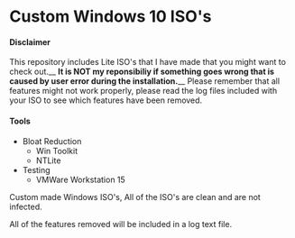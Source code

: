 # Custom Windows 10 ISO's

#### Disclaimer
This repository includes Lite ISO's that I have made that you might want to check out.__
**It is NOT my reponsibiliy if something goes wrong that is caused by user error during the installation.**__ 
Please remember that all features might not work properly, please read the log files included with your ISO to see which features have been removed.

#### Tools
- Bloat Reduction
  * Win Toolkit
  * NTLite 
- Testing
  * VMWare Workstation 15



Custom made Windows ISO's, All of the ISO's are clean and are not infected.

All of the features removed will be included in a log text file.




